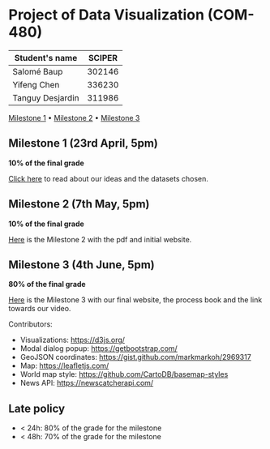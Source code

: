 # Project of Data Visualization (COM-480)

| Student's name | SCIPER |
| -------------- | ------ |
| Salomé Baup | 302146 |
| Yifeng Chen | 336230 |
| Tanguy Desjardin| 311986 |

[Milestone 1](./Milestone1/) • [Milestone 2](./Milestone2/) • [Milestone 3](#milestone-3)

## Milestone 1 (23rd April, 5pm)

**10% of the final grade**

[Click here](./Milestone1/MILESTONE1.md) to read about our ideas and the datasets chosen.

## Milestone 2 (7th May, 5pm)

**10% of the final grade**

[Here](./Milestone2/MILESTONE2.md) is the Milestone 2 with the pdf and initial website.

## Milestone 3 (4th June, 5pm)

**80% of the final grade**

[Here](./Milestone3/MILESTONE3.md) is the Milestone 3 with our final website, the process book and the link towards our video.

Contributors:
- Visualizations: https://d3js.org/
- Modal dialog popup: https://getbootstrap.com/
- GeoJSON coordinates: https://gist.github.com/markmarkoh/2969317
- Map: https://leafletjs.com/
- World map style: https://github.com/CartoDB/basemap-styles
- News API: https://newscatcherapi.com/

## Late policy

- < 24h: 80% of the grade for the milestone
- < 48h: 70% of the grade for the milestone

